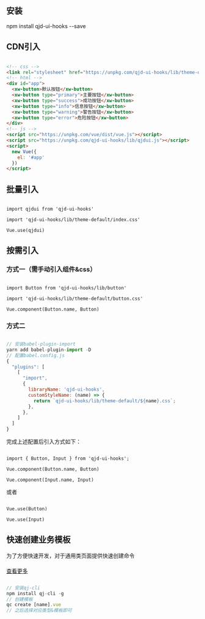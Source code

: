 ## 安装

  npm install qjd-ui-hooks --save

## CDN引入

```html

<!-- css -->
<link rel="stylesheet" href="https://unpkg.com/qjd-ui-hooks/lib/theme-default/index.css">/
<!-- html -->
<div id="app">
  <xw-button>默认按钮</xw-button>
  <xw-button type="primary">主要按钮</xw-button>
  <xw-button type="success">成功按钮</xw-button>
  <xw-button type="info">信息按钮</xw-button>
  <xw-button type="warning">警告按钮</xw-button>
  <xw-button type="error">危险按钮</xw-button>
</div>
<!-- js -->
<script src="https://unpkg.com/vue/dist/vue.js"></script>
<script src="https://unpkg.com/qjd-ui-hooks/lib/qjdui.js"></script>
<script>
  new Vue({
    el: '#app'
  })
</script>
```

## 批量引入

```

import qjdui from 'qjd-ui-hooks'

import 'qjd-ui-hooks/lib/theme-default/index.css'

Vue.use(qjdui)
```


## 按需引入

### 方式一（需手动引入组件&css）

```

import Button from 'qjd-ui-hooks/lib/button'

import 'qjd-ui-hooks/lib/theme-default/button.css'

Vue.component(Button.name, Button)
```

### 方式二

```js

// 安装babel-plugin-import
yarn add babel-plugin-import -D
// 配置babel.config.js
{
  "plugins": [
    [
      "import",
      {
        libraryName: 'qjd-ui-hooks',
        customStyleName: (name) => {
          return `qjd-ui-hooks/lib/theme-default/${name}.css`;
        },
      },
    ]
  ]
}

```

完成上述配置后引入方式如下：

```

import { Button, Input } from 'qjd-ui-hooks';

Vue.component(Button.name, Button)

Vue.component(Input.name, Input)
```

或者

```

Vue.use(Button)

Vue.use(Input)
```

## 快速创建业务模板

<p style="margin-bottom: 20px">为了方便快速开发，对于通用类页面提供快速创建命令</p>

[查看更多](/main/qjcli)

```js

// 安装qj-cli
npm install qj-cli -g
// 创建模板
qc create [name].vue
// 之后选择对应类型&模板即可
```